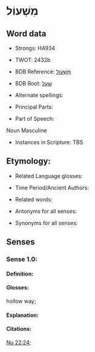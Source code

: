 # מִשְׁעוֹל

<!-- Status: S2="NeedsEdits" -->
<!-- Lexica used for edits:   -->

## Word data

* Strongs: H4934

* TWOT: 2432b

* BDB Reference: [מִשְׁעוֹל](rc://en/bdb/dict/v.ev.ac)

* BDB Root: [שׁעל](rc://en/bdb/dict/v.ev.aa)

* Alternate spellings:

* Principal Parts:

* Part of Speech:

Noun Masculine

* Instances in Scripture: TBS

## Etymology:

* Related Language glosses:

* Time Period/Ancient Authors:

* Related words:

* Antonyms for all senses:

* Synonyms for all senses:

## Senses

### Sense 1.0:

#### Definition:

#### Glosses:

hollow way; 

#### Explanation:

#### Citations:

[Nu 22:24](rc://he/uhb/book/num/22/24); 

